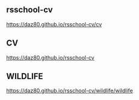 ## rsschool-cv
https://daz80.github.io/rsschool-cv/cv
## CV
https://daz80.github.io/rsschool-cv
## WILDLIFE
https://daz80.github.io/rsschool-cv/wildlife/wildlife
